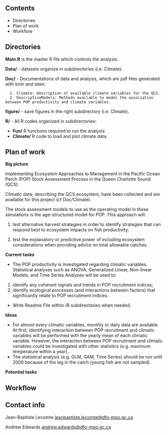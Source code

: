 Contents
--------

- Directories 
- Plan of work
- Workflow

Directories
--

**Main.R** is the master R file which controls the analysis.

**Data/**   - datasets organize in subdirectories (i.e. Climate).

**Doc/**  - Documentations of data and analysis, which are pdf files generated with knitr and latex:

      1. Climate: Description of available climate variables for the QCS.
      2. DescriptiveModels: Methods available to model the association between POP productivity and climate variables.
**figure/** - save figures in the right subdirectory (i.e. Climate).

**R/** - All R codes organized in subdirectories:

- **Fun/** R functions required to run the analysis  
- **Climate/** R code to load and plot climate data 


Plan of work
--

**Big picture**

Implementing Ecosystem Approaches to Management in the Pacific Ocean Perch (POP) Stock Assessment Process in the Queen Charlotte Sound (QCS).

Climatic data, describing the QCS ecosystem, have been collected and are available for this project (cf Doc/Climate). 

The stock assessment models to use as the operating model in these simulations is the age-structured model for POP. This approach will:

1. test alternative harvest strategies in order to identify strategies that can respond best to ecosystem impacts on fish productivity,

2. test the explanatory or predictive power of including ecosystem considerations when providing advice on total allowable catches.


**Current tasks**



- The POP productivity is investigated regarding climatic variables. Statistical analyses such as ANOVA, Generalized Linear, Non-linear Models, and Time Series Analyses will be used to: 
 1. identify any coherent signals and trends in POP recruitment indices;
 2. identify ecological processes (and interactions between factors) that significantly relate to POP recruitment indices.
 
- Write Readme File within /R subdirectories when needed.


**Ideas**

- For almost every climatic variables, monthly or daily data are available. At first, identifying interaction between POP recruitment and climatic variables will be performed with the yearly mean of each climatic variable. However, the interaction between POP recruitment and climatic variables could be investigated with other statistics (e.g. maximum temperature within a year)..
- The statistical analysis (e.g. GLM, GAM, Time Series) should be run until 2006 because of the lag in the catch (young fish are not sampled).


**Potential tasks**




Workflow
----------------------------



Contact info
--
Jean-Baptiste Lecomte <jeanbaptiste.lecomte@dfo-mpo.gc.ca>

Andrew Edwards <andrew.edwards@dfo-mpo.gc.ca>





